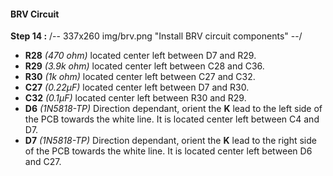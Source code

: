 #### BRV Circuit
**Step 14 :**
/-- 337x260 img/brv.png "Install BRV circuit components" --/

- **R28**	*(470 ohm)* located center left between D7 and R29.
- **R29**	*(3.9k ohm)* located center left between C28 and C36.	
- **R30**	*(1k ohm)* located center left between C27 and C32.
- **C27**	*(0.22µF)* located center left between D7 and R30.
- **C32**	*(0.1µF)* located center left between R30 and R29.
- **D6**	*(1N5818-TP)* Direction dependant, orient the **K** lead to the left side of the PCB towards the white line.  It is located center left between C4 and D7.
- **D7**	*(1N5818-TP)* Direction dependant, orient the **K** lead to the right side of the PCB towards the white line.  It is located center left between D6 and C27.


